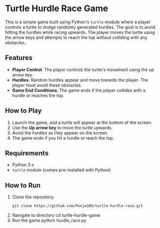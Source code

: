 # Turtle Hurdle Race Game

This is a simple game built using Python's `turtle` module where a player controls a turtle to dodge randomly generated hurdles. The goal is to avoid hitting the hurdles while racing upwards. The player moves the turtle using the arrow keys and attempts to reach the top without colliding with any obstacles.

## Features
- **Player Control**: The player controls the turtle's movement using the up arrow key.
- **Hurdles**: Random hurdles appear and move towards the player. The player must avoid these obstacles.
- **Game End Conditions**: The game ends if the player collides with a hurdle or reaches the top.

## How to Play
1. Launch the game, and a turtle will appear at the bottom of the screen.
2. Use the **Up arrow key** to move the turtle upwards.
3. Avoid the hurdles as they appear on the screen.
4. The game ends if you hit a hurdle or reach the top.

## Requirements
- Python 3.x
- `turtle` module (comes pre-installed with Python)

## How to Run
1. Clone the repository:
   ```bash
   git clone https://github.com/Pooja389/turtle-hurdle-race.git
2. Navigate to directory
   cd turtle-hurdle-game
3. Run the game
   python hurdle_race.py
   
